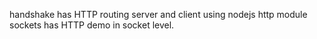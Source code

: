handshake has HTTP routing server and client using nodejs http module \
sockets has HTTP demo in socket level.
